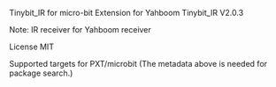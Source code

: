 Tinybit_IR for micro-bit
Extension for Yahboom Tinybit_IR V2.0.3

Note: IR receiver for Yahboom receiver

License
MIT

Supported targets
for PXT/microbit (The metadata above is needed for package search.)